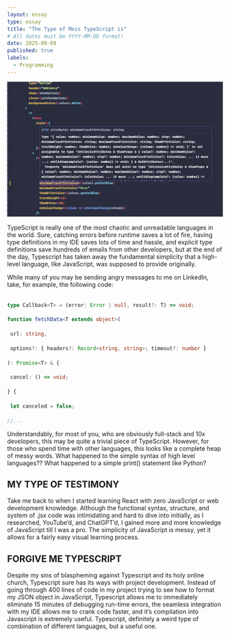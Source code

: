 ```yaml
---
layout: essay
type: essay
title: "The Type of Mess TypeScript is"
# All dates must be YYYY-MM-DD format!
date: 2025-09-09
published: true
labels:
  - Programming
---
```


<img width="1000px" class="rounded float-start pe-4" src="../img/ts.png">

TypeScript is really one of the most chaotic and unreadable languages in the world. Sure, catching errors before runtime saves a lot of fire, having type definitions in my IDE saves lots of time and hassle, and explicit type definitions save hundreds of emails from other developers, but at the end of the day, Typescript has taken away the fundamental simplicity that a high-level language, like JavaScript, was supposed to provide originally. 

While many of you may be sending angry messages to me on LinkedIn, take, for example, the following code:

 ```ts

type Callback<T> = (error: Error | null, result?: T) => void;

function fetchData<T extends object>(

  url: string,

  options?: { headers?: Record<string, string>; timeout?: number }

): Promise<T> & {

  cancel: () => void;

} {

  let canceled = false;

//...

```

Understandably, for most of you, who are obviously full-stack and 10x developers, this may be quite a trivial piece of TypeScript. However, for those who spend time with other languages, this looks like a complete heap of messy words. What happened to the simple syntax of high level languages?? What happened to a simple print() statement like Python? 

##  MY TYPE OF TESTIMONY

Take me back to when I started learning React with zero JavaScript or web development knowledge. Although the functional syntax, structure, and system of .jsx code was intimidating and hard to dive into initially, as I researched, YouTube’d, and ChatGPT’d, I gained more and more knowledge of JavaScript till I was a pro. The simplicity of JavaScript is messy, yet it allows for a fairly easy visual learning process.

##  FORGIVE ME TYPESCRIPT

Despite my sins of blaspheming against Typescript and its holy online church, Typescript sure has its ways with project development. Instead of going through 400 lines of code in my project trying to see how to format my JSON object in JavaScript, Typescript allows me to immediately eliminate 15 minutes of debugging run-time errors, the seamless integration with my IDE allows me to crank code faster, and it’s compilation into Javascript is extremely useful. Typescript, definitely a weird type of combination of different languages, but a useful one.



